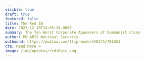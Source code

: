 ```yaml
---
visible: true
draft: true
featured: false
title: The Red 10
date: 2023-12-18T14:05:31.060Z
summary: The Ten Worst Corporate Appeasers of Communist China
author: POLARIS National Security
outbound: https://publuu.com/flip-book/340175/781651
cta: Read More →
image: /img/updates/red10pic.png
---
```

